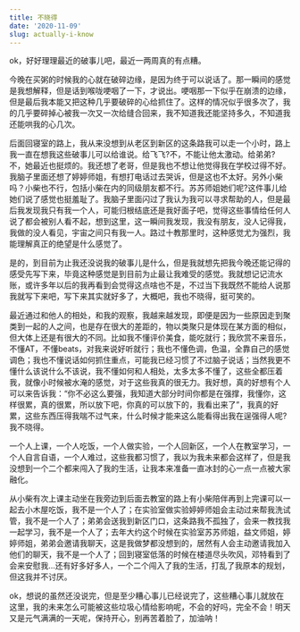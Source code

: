 ```yaml
---
title: 不晓得
date: '2020-11-09'
slug: actually-i-know
---
```


ok，好好理理最近的破事儿吧，最近一两周真的有点糟。

今晚在买粥的时候我的心就在破碎边缘，是因为终于可以说话了。那一瞬间的感觉是我想解释，但是话到喉咙哽咽了一下，才说出。哽咽那一下似乎在崩溃的边缘，但是最后我本能又把这种几乎要破碎的心给抓住了。这样的情况似乎很多次了，我的几乎要碎掉心被我一次又一次给缝合回来，我不知道我还能坚持多久，不知道我还能哄我的心几次。

后面回寝室的路上，我从来没想到从老区到新区的这条路我可以走一个小时，路上我一直在想我这些破事儿可以给谁说。给飞飞?不，不能让他太激动。给弟弟?不，她最近也挺烦的。我还想了老哥，但是我也不想让他觉得我在学校过得不好。我脑子里面还想了婷婷师姐，有想打电话过去哭诉，但是这也不太好。另外小柴吗？小柴也不行，包括小柴在内的同级朋友都不行。苏苏师姐她们呢?这件事儿给她们说了感觉也挺羞耻了。我脑子里面闪过了我认为我可以寻求帮助的人，但是最后我发现我只有我一个人，可能归根结底还是我好面子吧，觉得这些事情给任何人说了都会被别人看不起，想到这里，这一瞬间我发现，我没有朋友，没人记得我，我做的没人看见，宇宙之间只有我一人。路过十教那里时，这种感觉尤为强烈，我能理解真正的绝望是什么感觉了。

是的，到目前为止我还没说我的破事儿是什么，但是我就想先把我今晚还能记得的感受先写下来，毕竟这种感觉是到目前为止最让我难受的感觉。我就想记记流水账，或许多年以后的我再看到会觉得这点啥也不是，不过当下我既然不能给人说那我就写下来吧，写下来其实就好多了，大概吧，我也不晓得，挺可笑的。

最近通过和他人的相处，和我的观察，我越来越发现，即便是因为一些原因走到聚类到一起的人之间，也是存在很大的差距的，物以类聚只是体现在某方面的相似，但大体上还是有很大的不同。比如我不懂评价美食，能吃就行；我欣赏不来音乐，不懂AT，不懂beats，对我来说好听就行；我也不懂色调，色温，全靠自己的感觉调色；我也不懂说话如何抓住重点，可能我已经习惯了不过脑子说话；当然我更不懂什么该说什么不该说，我不懂如何和人相处，太多太多不懂了，这些全都压着我，就像小时候被水淹的感觉，对于这些我真的很无力。我好想，真的好想有个人可以来告诉我：“你不必这么要强，我知道大部分时间你都是在强撑，我懂你，这样很累，真的很累，所以放下吧，你真的可以放下的，我看出来了”，我真的好累，这些东西压得我喘不过气来，什么时候才能来这么能看得出我在逞强得人呢?我不晓得。

一个人上课，一个人吃饭，一个人做实验，一个人回新区，一个人在教室学习，一个人自言自语，一个人难过，这些我都习惯了，我以为我未来都会这样了，但是我没想到一个二个都来闯入了我的生活，让我本来准备一直冰封的心一点一点被大家融化。

从小柴有次上课主动坐在我旁边到后面去教室的路上有小柴陪伴再到上完课可以一起去小木屋吃饭，我不是一个人了；在实验室做实验婷婷师姐会主动过来帮我洗试管，我不是一个人了；弟弟会送我到新区门口，这条路我不孤独了，会来一教找我一起学习，我不是一个人了；去年大约这个时候在实验室苏苏师姐，益文师姐，婷婷师姐，弟弟会邀请我聊天，这是我做梦都没想到的，居然有人会主动邀请我加入他们的聊天，我不是一个人了；回到寝室低落的时候在楼道尽头吹风，邓特看到了会来安慰我...还有好多好多人，一个二个闯入了我的生活，打乱了我原本的规划，但这我并不讨厌。

ok，想说的虽然还没说完，但是至少糟心事儿已经说完了，这些糟心事儿就放在这里，我的未来怎么可能被这些垃圾心情给影响呢，不会的好吗，完全不会！明天又是元气满满的一天呢，保持开心，别再苦着脸了，加油呐！
